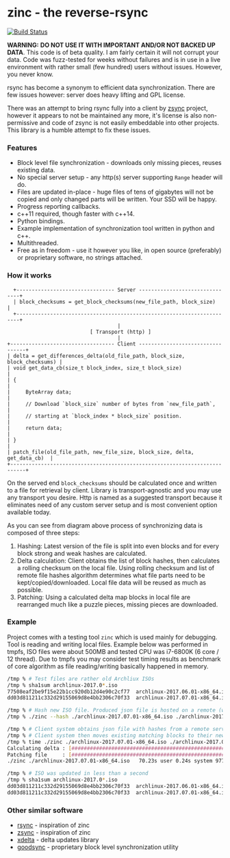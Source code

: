 zinc - the reverse-rsync
==========================

[![Build Status](https://travis-ci.org/rokups/zinc.svg?branch=master)](https://travis-ci.org/rokups/zinc)

**WARNING:** **DO NOT USE IT WITH IMPORTANT AND/OR NOT BACKED UP DATA**. This code is of beta quality. I am fairly 
certain it will not corrupt your data. Code was fuzz-tested for weeks without failures and is in use in a live 
environment with rather small (few hundred) users without issues. However, you never know.

rsync has become a synonym to efficient data synchronization. There are few issues however: server does heavy lifting
and GPL license.

There was an attempt to bring rsync fully into a client by [zsync](http://zsync.moria.org.uk/) project, however it
appears to not be maintained any more, it's license is also non-permissive and code of zsync is not easily embeddable
into other projects. This library is a humble attempt to fix these issues.

### Features

* Block level file synchronization - downloads only missing pieces, reuses existing data.
* No special server setup - any http(s) server supporting `Range` header will do.
* Files are updated in-place - huge files of tens of gigabytes will not be copied and only changed parts will be
written. Your SSD will be happy.
* Progress reporting callbacks.
* c++11 required, though faster with c++14.
* Python bindings.
* Example implementation of synchronization tool written in python and c++.
* Multithreaded.
* Free as in freedom - use it however you like, in open source (preferably) or proprietary software, no strings attached.

### How it works

      +-------------------------------- Server -------------------------------+
      | block_checksums = get_block_checksums(new_file_path, block_size)      |
      +-----------------------------------------------------------------------+
                                        |
                               [ Transport (http) ]
                                        |
    +---------------------------------- Client ---------------------------------+
    | delta = get_differences_delta(old_file_path, block_size, block_checksums) |
    | void get_data_cb(size_t block_index, size_t block_size)                   |
    | {                                                                         |
    |     ByteArray data;                                                       |
    |     // Download `block_size` number of bytes from `new_file_path`,        |
    |     // starting at `block_index * block_size` position.                   |
    |     return data;                                                          |
    | }                                                                         |
    | patch_file(old_file_path, new_file_size, block_size, delta, get_data_cb)  |
    +---------------------------------------------------------------------------+

On the served end `block_checksums` should be calculated once and written to a file for retrieval by client. Library is
transport-agnostic and you may use any transport you desire. Http is named as a suggested transport because it
eliminates need of any custom server setup and is most convenient option available today.

As you can see from diagram above process of synchronizing data is composed of three steps:

1. Hashing: Latest version of the file is split into even blocks and for every block strong and weak hashes are calculated.
2. Delta calculation: Client obtains the list of block hashes, then calculates a rolling checksum on the local file. Using rolling checksum and list of remote file hashes algorithm determines what file parts need to be kept/copied/downloaded. Local file data will be reused as much as possible.
3. Patching: Using a calculated delta map blocks in local file are rearranged much like a puzzle pieces, missing pieces are downloaded.

### Example

Project comes with a testing tool `zinc` which is used mainly for debugging. Tool is reading and writing local files.
Example below was performed in tmpfs, ISO files were about 500MB and tested CPU was i7-6800K (6 core / 12 thread). Due 
to tmpfs you may consider test timing results as benchmark of core algorithm as file reading/writing basically happened 
in memory.
```sh
/tmp % # Test files are rather old Archliux ISOs
/tmp % sha1sum archlinux-2017.0*.iso
77508eaf2be9f15e22b1cc920db12d4e90c2cf77  archlinux-2017.06.01-x86_64.iso
dd03d811211c332d29155069d8e4bb2306c70f33  archlinux-2017.07.01-x86_64.iso

/tmp % # Hash new ISO file. Produced json file is hosted on a remote (web)server along with the ISO
/tmp % ./zinc --hash ./archlinux-2017.07.01-x86_64.iso ./archlinux-2017.07.01-x86_64.iso.json

/tmp % # Client system obtains json file with hashes from a remote server and finds different and matching blocks
/tmp % # Client system then moves existing matching blocks to their new locations while downloading missing blocks from remote server
/tmp % time ./zinc ./archlinux-2017.07.01-x86_64.iso ./archlinux-2017.06.01-x86_64.iso
Calculating delta : [##################################################] 100.00
Patching file     : [##################################################] 100.00
./zinc ./archlinux-2017.07.01-x86_64.iso   70.23s user 0.24s system 977% cpu 7.206 total

/tmp % # ISO was updated in less than a second
/tmp % sha1sum archlinux-2017.0*.iso
dd03d811211c332d29155069d8e4bb2306c70f33  archlinux-2017.06.01-x86_64.iso
dd03d811211c332d29155069d8e4bb2306c70f33  archlinux-2017.07.01-x86_64.iso
```

### Other similar software
* [rsync](https://rsync.samba.org/) - inspiration of zinc
* [zsync](http://zsync.moria.org.uk/) - inspiration of zinc
* [xdelta](http://xdelta.org/) - delta updates library
* [goodsync](https://www.goodsync.com/) - proprietary block level synchronization utility
